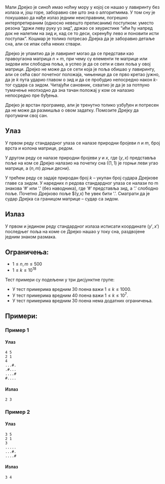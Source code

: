 
Мали Дрејко је синоћ имао ноћну мору у којој се нашао у лавиринту без излаза и, још горе, заборавио све што зна о алгоритмима. У том сну је покушавао да нађе излаз једним неисправним, погрешно интерпретираним (односно невешто преписаним) поступком: уместо резона “држи леву руку уз зид”, држао се хеуристике “ићи ћу напред док не налетим на зид и, кад се то деси, скренућу лево и поновити исти поступак”. Кошмар је толико потресао Дрејка да је заборавио детаље сна, али се ипак сећа неких ствари.

Дрејко је упамтио да је лавиринт могао да се представи као правоугаона матрица $n\times m$, при чему су елементи те матрице или зидови или слободна поља, а успео је да се сети и свих поља у овој матрици. Дрејко не може да се сети која је поља обишао у лавиринту, али се сећа свог почетног положаја, чињенице да се прво кретао јужно, да је $k$ пута ударио главом о зид и да се пробудио непосредно након  $k$-тог судара са зидом. Читајући сановник, схватио је да је за потпуно тумачење неопходно да зна тачан положај у ком се налазио непосредно пре буђења.

Дрејко је врстан програмер, али је тренутно толико узбуђен и потресен да не може да размишља о овом задатку. Помозите Дрејку да протумачи свој сан.

## Улаз
У првом реду стандардног улаза се налазе природни бројеви $n$ и $m$, број врста и колона матрице, редом. 

У другом реду се налазе природни бројеви $y$ и $x$, где $(y,x)$ представља поље на ком се Дрејко налазио на почетку сна ($(1,1)$ је горњи леви угао матрице, а $(n,m)$ доњи десни). 

У трећем реду се задаје природан број $k$ – укупан број судара Дрејкове главе са зидом. У наредних $n$ редова стандардног улаза се налази по m знакова ‘#’ или ‘.’ (без наводника), где ‘#’ представља зид, а ‘.’ слободно поље. Почетно Дрејково поље $(y,x) ће увек бити ‘.’. Сматрати да је судар Дрејка са границом матрице – судар са зидом.

## Излаз
У првом и једином реду стандардног излаза исписати координате $(y',x')$ последњег поља на коме се Дрејко нашао у току сна, раздвојене једним знаком размака.

## Ограничења:
- $1\leq n,m \leq 500$
- $1 \leq k \leq 10^{18}$ 

Тест примери су подељени у три дисјунктне групе:
-   У тест примерима вредним 30 поена важи $1\leq k \leq 1000$.
-   У тест примерима вредним 40 поена важи $1 \leq k \leq 10^7$.
-   У тест примерима вредним 30 поена нема додатних ограничења.


## Примери:
### Пример 1
#### Улаз
```
4 5  
2 1  
4  
...#.  
.#...  
....#  
#....
```

#### Излаз
```
2 3
```

### Пример 2
#### Улаз
```
3 5  
2 1  
3  
.....  
...#.  
....#
```

#### Излаз
```
3 4
```



